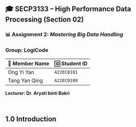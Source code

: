 ## 🎓 SECP3133 – High Performance Data Processing (Section 02)

### 📊 Assignment 2: *Mastering Big Data Handling*

###  Group: **LogiCode**

| 👤 Member Name         | 🆔 Student ID   |
|------------------------|----------------|
| Ong Yi Yan       | `A22EC0101`     |
| Tang Yan Qing | `A22EC0109`     |

**Lecturer: Dr. Aryati binti Bakri**

<br>

## 1.0 Introduction

